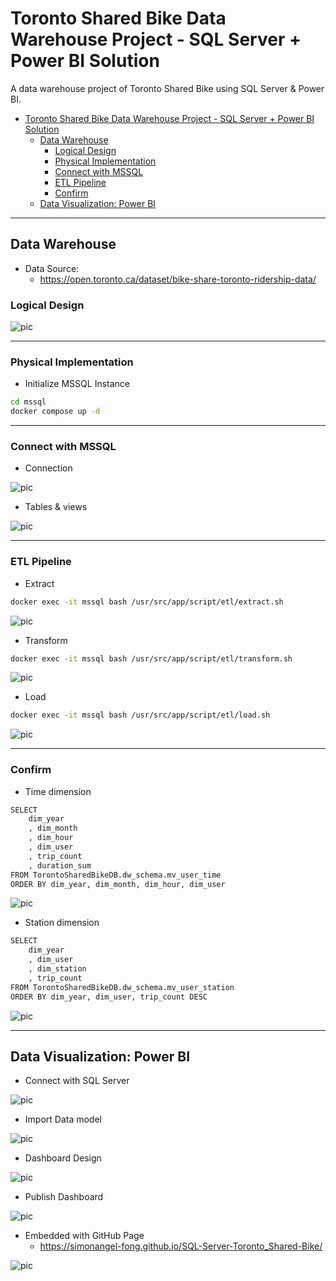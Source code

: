 # Toronto Shared Bike Data Warehouse Project - SQL Server + Power BI Solution

A data warehouse project of Toronto Shared Bike using SQL Server & Power BI.

- [Toronto Shared Bike Data Warehouse Project - SQL Server + Power BI Solution](#toronto-shared-bike-data-warehouse-project---sql-server--power-bi-solution)
	- [Data Warehouse](#data-warehouse)
		- [Logical Design](#logical-design)
		- [Physical Implementation](#physical-implementation)
		- [Connect with MSSQL](#connect-with-mssql)
		- [ETL Pipeline](#etl-pipeline)
		- [Confirm](#confirm)
	- [Data Visualization: Power BI](#data-visualization-power-bi)

---

## Data Warehouse

- Data Source:
  - https://open.toronto.ca/dataset/bike-share-toronto-ridership-data/

### Logical Design

![pic](./pic/Logical_design_ERD.png)

---

### Physical Implementation

- Initialize MSSQL Instance

```sh
cd mssql
docker compose up -d
```

---

### Connect with MSSQL

- Connection

![pic](./pic/connect_mssql.png)

- Tables & views

![pic](./pic/connect_mssql02.png)

---

### ETL Pipeline

- Extract

```sh
docker exec -it mssql bash /usr/src/app/script/etl/extract.sh
```

![pic](./pic/etl01.png)

- Transform

```sh
docker exec -it mssql bash /usr/src/app/script/etl/transform.sh
```

![pic](./pic/etl02.png)

- Load

```sh
docker exec -it mssql bash /usr/src/app/script/etl/load.sh
```

![pic](./pic/etl03.png)

---

### Confirm

- Time dimension

```sh
SELECT
	dim_year
	, dim_month
	, dim_hour
	, dim_user
	, trip_count
	, duration_sum
FROM TorontoSharedBikeDB.dw_schema.mv_user_time
ORDER BY dim_year, dim_month, dim_hour, dim_user
```

![pic](./pic/query01.png)

- Station dimension

```sh
SELECT
	dim_year
	, dim_user
	, dim_station
	, trip_count
FROM TorontoSharedBikeDB.dw_schema.mv_user_station
ORDER BY dim_year, dim_user, trip_count DESC
```

![pic](./pic/query02.png)

---

## Data Visualization: Power BI

- Connect with SQL Server

![pic](./pic/powerbi01.png)

- Import Data model

![pic](./pic/powerbi02.png)

- Dashboard Design

![pic](./pic/powerbi03.png)

- Publish Dashboard

![pic](./pic/powerbi04.png)

- Embedded with GitHub Page
  - https://simonangel-fong.github.io/SQL-Server-Toronto_Shared-Bike/

![pic](./pic/github_page.png)
